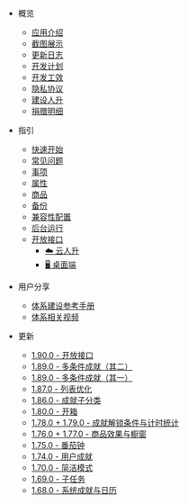 - 概览

  - [应用介绍](README.md)
  - [截图展示](introduction/screenshots.md)
  - [更新日志](introduction/release_log.md)
  - [开发计划](introduction/development_plan.md)
  - [开发工效](introduction/ergonomics.md)
  - [隐私协议](introduction/privacy-trems.md)
  - [建设人升](introduction/support_us.md)
  - [捐赠明细](introduction/donation.md)
- 指引

  - [快速开始](guide/hello_lifeup.md)
  - [常见问题](guide/faq.md)
  - [事项](guide/tasks.md)
  - [属性](guide/attributes.md)
  - [商品](guide/shop_item.md)
  - [备份](guide/backup.md)
  - [兼容性配置](guide/compatibility.md)
  - [后台运行](guide/background_running.md)
  - [开放接口](guide/api.md)
    - [☁️ 云人升](guide/api_cloud.md)
    - [🖥 桌面端](guide/api_desktop.md)
- 用户分享

  - [体系建设参考手册](guide/user/system_01.md)
  - [体系相关视频](guide/user/system_02.md)
- 更新
  - [1.90.0 - 开放接口](features/190.md)
  - [1.89.0 - 多条件成就（其二）](features/189_2.md)
  - [1.89.0 - 多条件成就（其一）](features/189_1.md)
  - [1.87.0 - 列表优化](features/187.md)
  - [1.86.0 - 成就子分类](features/186.md)
  - [1.80.0 - 开箱](features/180.md)
  - [1.78.0 + 1.79.0 - 成就解锁条件与计时统计](features/178-9.md)
  - [1.76.0 + 1.77.0 - 商品效果与橱窗](features/176-7.md)
  - [1.75.0 - 番茄钟](features/175.md)
  - [1.74.0 - 用户成就](features/174.md)
  - [1.70.0 - 简洁模式](features/170.md)
  - [1.69.0 - 子任务](features/169.md)
  - [1.68.0 - 系统成就与日历](features/168.md)